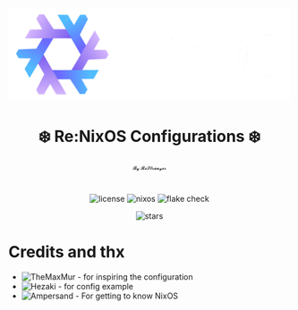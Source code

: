 <div  align="center">
    <img
      src="./assets/img/nixos-logo.png"
      alt="Re:NixOS Logo"
    />
</div>
<h1 align="center">❄️ Re:NixOS Configurations ❄️</h1>
<div align="center"><a align="center" style="font-size: 8px;">𝓑𝔂 𝓡𝓮𝓢𝓽𝓻𝓪𝓷𝓰𝓮𝓻</a></div>

#

<div align="center">

![license](https://img.shields.io/static/v1.svg?style=for-the-badge&label=License&message=MIT&colorA=24273A&colorB=91d7e3&logo=gnuprivacyguard&logoColor=91d7e3&)
![nixos](https://img.shields.io/badge/NixOS-unstable-blue.svg?style=for-the-badge&logo=nixos&logoColor=CAD3F5&colorA=24273A&colorB=8aadf4)
![flake check](https://img.shields.io/static/v1?label=Nix%20Flake&message=Check&style=for-the-badge&logo=nixos&colorA=24273A&colorB=9173ff&logoColor=CAD3F5)

![stars](https://img.shields.io/github/stars/ReStranger/nixos-config?label=Stars&color=F5A97F&labelColor=303446&style=for-the-badge&logo=starship&logoColor=F5A97F)

</div>

# Credits and thx

- ![TheMaxMur](https://github.com/TheMaxMur) - for inspiring the configuration
- ![Hezaki](https://codeberg.org/Hezaki) - for config example
- ![Ampersand](https://github.com/Andrey0189) - For getting to know NixOS
